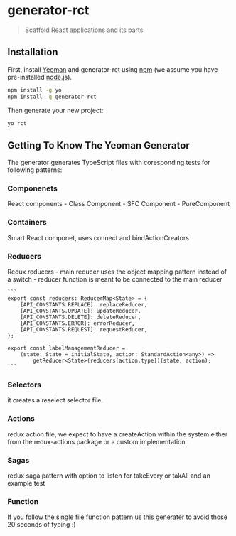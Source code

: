 # generator-rct
> Scaffold React applications and its parts

## Installation

First, install [Yeoman](http://yeoman.io) and generator-rct using [npm](https://www.npmjs.com/) (we assume you have pre-installed [node.js](https://nodejs.org/)).

```bash
npm install -g yo
npm install -g generator-rct
```

Then generate your new project:

```bash
yo rct
```

## Getting To Know The Yeoman Generator

The generator generates TypeScript files with coresponding tests for following patterns:

### Componenets
React components
	- Class Component
	- SFC Component
	- PureComponent

### Containers
Smart React componet, uses connect and bindActionCreators

### Reducers
Redux reducers
	- main reducer uses the object mapping pattern instead of a switch
	- reducer function is meant to be connected to the main reducer
	
	```
	export const reducers: ReducerMap<State> = {
        [API_CONSTANTS.REPLACE]: replaceReducer,
        [API_CONSTANTS.UPDATE]: updateReducer,
        [API_CONSTANTS.DELETE]: deleteReducer,
        [API_CONSTANTS.ERROR]: errorReducer,
        [API_CONSTANTS.REQUEST]: requestReducer,
    };
    
    export const labelManagementReducer =
        (state: State = initialState, action: StandardAction<any>) =>
            getReducer<State>(reducers[action.type])(state, action);
	```
### Selectors
it creates a reselect selector file.	

### Actions
redux action file, we expect to have a createAction within the system either from the redux-actions package or a custom implementation

### Sagas
redux saga pattern with option to listen for takeEvery or takAll and an example test

### Function
If you follow the single file function pattern us this generater to avoid those 20 seconds of typing :)
